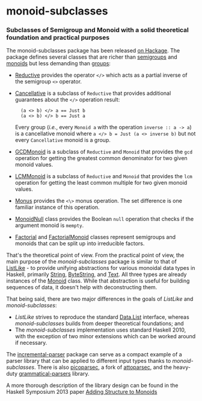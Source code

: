 monoid-subclasses
=================

### Subclasses of Semigroup and Monoid with a solid theoretical foundation and practical purposes ###

The monoid-subclasses package has been released [on
Hackage](https://hackage.haskell.org/package/monoid-subclasses). The package defines several classes that are richer
than [semigroups](https://hackage.haskell.org/package/base/docs/Data-Semigroup.html#t:Semigroup) and
[monoids](https://hackage.haskell.org/package/base/docs/Data-Monoid.html#t:Monoid) but less demanding than
[groups](https://hackage.haskell.org/package/groups/docs/Data-Group.html):

* [Reductive](https://hackage.haskell.org/package/monoid-subclasses/docs/Data-Semigroup-Cancellative.html#t:Reductive)
provides the operator `</>` which acts as a partial inverse of the semigroup `<>` operator.
* [Cancellative](https://hackage.haskell.org/package/monoid-subclasses/docs/Data-Semigroup-Cancellative.html#t:Cancellative)
is a subclass of `Reductive` that provides additional guarantees about the `</>` operation result:

        (a <> b) </> a == Just b
        (a <> b) </> b == Just a

    Every group (*i.e.*, every `Monoid a` with the operation `inverse :: a -> a`) is a cancellative monoid where `a </> b = Just (a <> inverse b)` but not every `Cancellative` monoid is a group.

* [GCDMonoid](https://hackage.haskell.org/package/monoid-subclasses/docs/Data-Monoid-GCD.html#t:GCDMonoid) is a subclass of `Reductive` and `Monoid` that provides the `gcd` operation for getting the greatest common denominator for two given monoid values.
* [LCMMonoid](https://hackage.haskell.org/package/monoid-subclasses/docs/Data-Monoid-LCM.html#t:LCMMonoid) is a subclass of `Reductive` and `Monoid` that provides the `lcm` operation for getting the least common multiple for two given monoid values.
* [Monus](https://hackage.haskell.org/package/monoid-subclasses/docs/Data-Monoid-Monus.html#t:Monus) provides the `<\>` monus operation. The set difference is one familiar instance of this operation.
* [MonoidNull](https://hackage.haskell.org/package/monoid-subclasses/docs/Data-Monoid-Null.html#t:MonoidNull) class provides the Boolean `null` operation that checks if the argument monoid is `mempty`.
* [Factorial](https://hackage.haskell.org/package/monoid-subclasses/docs/Data-Semigroup-Factorial.html#t:Factorial) and [FactorialMonoid](https://hackage.haskell.org/package/monoid-subclasses/docs/Data-Monoid-Factorial.html#t:FactorialMonoid) classes represent semigroups and monoids that can be split up into irreducible factors.

That's the theoretical point of view. From the practical point of view, the main purpose of the _monoid-subclasses_ package is similar to that of [ListLike](https://hackage.haskell.org/package/ListLike/docs/Data-ListLike.html) - to provide unifying abstractions for various monoidal data types in Haskell, primarily [String](https://hackage.haskell.org/package/base/docs/Data-String.html#t:String), [ByteString](https://hackage.haskell.org/package/bytestring/docs/Data-ByteString.html#t:ByteString), and [Text](https://hackage.haskell.org/package/text). All three types are already instances of the [Monoid](https://hackage.haskell.org/package/base/docs/Data-Monoid.html#t:Monoid) class. While that abstraction is useful for building sequences of data, it doesn't help with deconstructing them.

That being said, there are two major differences in the goals of _ListLike_ and _monoid-subclasses_:
  * _ListLike_ strives to reproduce the standard [Data.List](https://hackage.haskell.org/package/base/docs/Data-List.html) interface, whereas _monoid-subclasses_ builds from deeper theoretical foundations; and
  * The _monoid-subclasses_ implementation uses standard Haskell 2010, with the exception of two minor extensions which can be worked around if necessary.

The [incremental-parser](https://hackage.haskell.org/package/incremental-parser) package can serve as a compact example
of a parser library that can be applied to different input types thanks to _monoid-subclasses_. There is also
[picoparsec](https://hackage.haskell.org/package/picoparsec), a fork of
[attoparsec](https://hackage.haskell.org/package/attoparsec), and the heavy-duty
[grammatical-parsers](https://hackage.haskell.org/package/grammatical-parsers) library.

A more thorough description of the library design can be found in the Haskell Symposium 2013 paper [Adding Structure
to Monoids ](https://github.com/blamario/monoid-subclasses/wiki/Files/HaskellSymposium2013.pdf)
